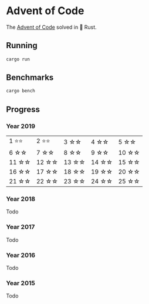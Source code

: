 # Advent of Code

The [Advent of Code] solved in 🦀 Rust.

[Advent of Code]: https://adventofcode.com

## Running

```bash
cargo run
```

## Benchmarks

```bash
cargo bench
```

## Progress

### Year 2019

|        |        |       |       |       |
| ------ | ------ | ----- | ----- | ----- |
| 1 ⭐️⭐️ | 2 ⭐️⭐️ | 3 ☆☆  | 4 ☆☆  | 5 ☆☆  |
| 6 ☆☆   | 7 ☆☆   | 8 ☆☆  | 9 ☆☆  | 10 ☆☆ |
| 11 ☆☆  | 12 ☆☆  | 13 ☆☆ | 14 ☆☆ | 15 ☆☆ |
| 16 ☆☆  | 17 ☆☆  | 18 ☆☆ | 19 ☆☆ | 20 ☆☆ |
| 21 ☆☆  | 22 ☆☆  | 23 ☆☆ | 24 ☆☆ | 25 ☆☆ |

### Year 2018

Todo

### Year 2017

Todo

### Year 2016

Todo

### Year 2015

Todo
